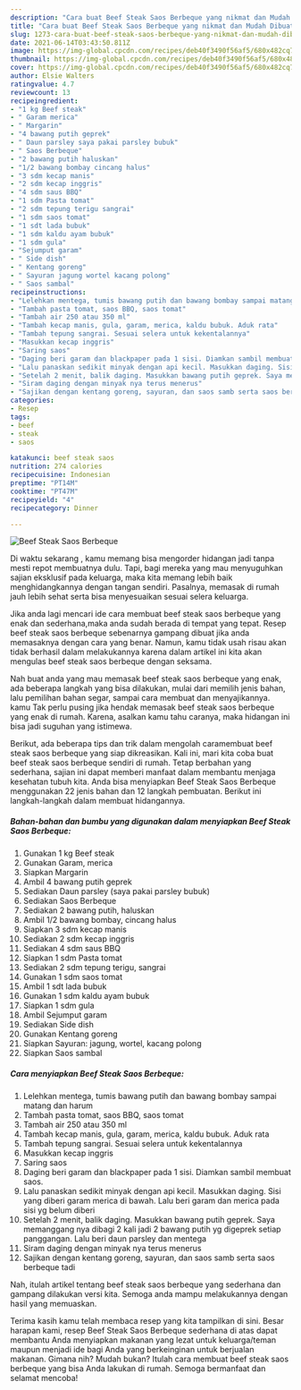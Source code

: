 ```yaml
---
description: "Cara buat Beef Steak Saos Berbeque yang nikmat dan Mudah Dibuat"
title: "Cara buat Beef Steak Saos Berbeque yang nikmat dan Mudah Dibuat"
slug: 1273-cara-buat-beef-steak-saos-berbeque-yang-nikmat-dan-mudah-dibuat
date: 2021-06-14T03:43:50.811Z
image: https://img-global.cpcdn.com/recipes/deb40f3490f56af5/680x482cq70/beef-steak-saos-berbeque-foto-resep-utama.jpg
thumbnail: https://img-global.cpcdn.com/recipes/deb40f3490f56af5/680x482cq70/beef-steak-saos-berbeque-foto-resep-utama.jpg
cover: https://img-global.cpcdn.com/recipes/deb40f3490f56af5/680x482cq70/beef-steak-saos-berbeque-foto-resep-utama.jpg
author: Elsie Walters
ratingvalue: 4.7
reviewcount: 13
recipeingredient:
- "1 kg Beef steak"
- " Garam merica"
- " Margarin"
- "4 bawang putih geprek"
- " Daun parsley saya pakai parsley bubuk"
- " Saos Berbeque"
- "2 bawang putih haluskan"
- "1/2 bawang bombay cincang halus"
- "3 sdm kecap manis"
- "2 sdm kecap inggris"
- "4 sdm saus BBQ"
- "1 sdm Pasta tomat"
- "2 sdm tepung terigu sangrai"
- "1 sdm saos tomat"
- "1 sdt lada bubuk"
- "1 sdm kaldu ayam bubuk"
- "1 sdm gula"
- "Sejumput garam"
- " Side dish"
- " Kentang goreng"
- " Sayuran jagung wortel kacang polong"
- " Saos sambal"
recipeinstructions:
- "Lelehkan mentega, tumis bawang putih dan bawang bombay sampai matang dan harum"
- "Tambah pasta tomat, saos BBQ, saos tomat"
- "Tambah air 250 atau 350 ml"
- "Tambah kecap manis, gula, garam, merica, kaldu bubuk. Aduk rata"
- "Tambah tepung sangrai. Sesuai selera untuk kekentalannya"
- "Masukkan kecap inggris"
- "Saring saos"
- "Daging beri garam dan blackpaper pada 1 sisi. Diamkan sambil membuat saos."
- "Lalu panaskan sedikit minyak dengan api kecil. Masukkan daging. Sisi yang diberi garam merica di bawah. Lalu beri garam dan merica pada sisi yg belum diberi"
- "Setelah 2 menit, balik daging. Masukkan bawang putih geprek. Saya memanggang nya dibagi 2 kali jadi 2 bawang putih yg digeprek setiap panggangan. Lalu beri daun parsley dan mentega"
- "Siram daging dengan minyak nya terus menerus"
- "Sajikan dengan kentang goreng, sayuran, dan saos samb serta saos berbeque tadi"
categories:
- Resep
tags:
- beef
- steak
- saos

katakunci: beef steak saos 
nutrition: 274 calories
recipecuisine: Indonesian
preptime: "PT14M"
cooktime: "PT47M"
recipeyield: "4"
recipecategory: Dinner

---
```



![Beef Steak Saos Berbeque](https://img-global.cpcdn.com/recipes/deb40f3490f56af5/680x482cq70/beef-steak-saos-berbeque-foto-resep-utama.jpg)

Di waktu  sekarang , kamu memang bisa mengorder hidangan jadi tanpa mesti repot membuatnya dulu. Tapi, bagi mereka yang mau menyuguhkan sajian eksklusif pada keluarga, maka kita memang lebih baik menghidangkannya dengan tangan sendiri. Pasalnya, memasak di rumah jauh lebih sehat serta bisa menyesuaikan sesuai selera keluarga.

Jika anda lagi mencari ide cara membuat beef steak saos berbeque yang enak dan sederhana,maka anda sudah berada di tempat yang tepat. Resep beef steak saos berbeque  sebenarnya gampang dibuat jika anda memasaknya dengan cara yang benar. Namun, kamu tidak usah risau akan tidak berhasil dalam melakukannya 
karena dalam artikel ini kita akan mengulas beef steak saos berbeque dengan seksama.  



Nah buat anda yang mau memasak beef steak saos berbeque yang enak, ada beberapa langkah yang bisa dilakukan, mulai dari memilih jenis bahan, lalu pemilihan bahan segar, sampai cara membuat dan menyajikannya. kamu Tak perlu pusing jika hendak memasak beef steak saos berbeque yang enak di rumah. Karena, asalkan kamu  tahu caranya, maka hidangan ini bisa jadi suguhan yang istimewa.

Berikut, ada beberapa tips dan trik dalam mengolah caramembuat beef steak saos berbeque yang siap dikreasikan. Kali ini, mari kita coba buat beef steak saos berbeque sendiri di rumah. Tetap berbahan yang sederhana, sajian ini dapat memberi manfaat dalam membantu menjaga kesehatan tubuh kita. Anda bisa menyiapkan Beef Steak Saos Berbeque menggunakan 22 jenis bahan dan 12 langkah pembuatan. Berikut ini langkah-langkah dalam membuat hidangannya.

<!--inarticleads1-->

##### Bahan-bahan dan bumbu yang digunakan dalam menyiapkan Beef Steak Saos Berbeque:

1. Gunakan 1 kg Beef steak
1. Gunakan  Garam, merica
1. Siapkan  Margarin
1. Ambil 4 bawang putih geprek
1. Sediakan  Daun parsley (saya pakai parsley bubuk)
1. Sediakan  Saos Berbeque
1. Sediakan 2 bawang putih, haluskan
1. Ambil 1/2 bawang bombay, cincang halus
1. Siapkan 3 sdm kecap manis
1. Sediakan 2 sdm kecap inggris
1. Sediakan 4 sdm saus BBQ
1. Siapkan 1 sdm Pasta tomat
1. Sediakan 2 sdm tepung terigu, sangrai
1. Gunakan 1 sdm saos tomat
1. Ambil 1 sdt lada bubuk
1. Gunakan 1 sdm kaldu ayam bubuk
1. Siapkan 1 sdm gula
1. Ambil Sejumput garam
1. Sediakan  Side dish
1. Gunakan  Kentang goreng
1. Siapkan  Sayuran: jagung, wortel, kacang polong
1. Siapkan  Saos sambal




<!--inarticleads2-->

##### Cara menyiapkan Beef Steak Saos Berbeque:

1. Lelehkan mentega, tumis bawang putih dan bawang bombay sampai matang dan harum
1. Tambah pasta tomat, saos BBQ, saos tomat
1. Tambah air 250 atau 350 ml
1. Tambah kecap manis, gula, garam, merica, kaldu bubuk. Aduk rata
1. Tambah tepung sangrai. Sesuai selera untuk kekentalannya
1. Masukkan kecap inggris
1. Saring saos
1. Daging beri garam dan blackpaper pada 1 sisi. Diamkan sambil membuat saos.
1. Lalu panaskan sedikit minyak dengan api kecil. Masukkan daging. Sisi yang diberi garam merica di bawah. Lalu beri garam dan merica pada sisi yg belum diberi
1. Setelah 2 menit, balik daging. Masukkan bawang putih geprek. Saya memanggang nya dibagi 2 kali jadi 2 bawang putih yg digeprek setiap panggangan. Lalu beri daun parsley dan mentega
1. Siram daging dengan minyak nya terus menerus
1. Sajikan dengan kentang goreng, sayuran, dan saos samb serta saos berbeque tadi




Nah, itulah artikel tentang  beef steak saos berbeque  yang sederhana dan gampang dilakukan versi kita. Semoga anda mampu melakukannya dengan hasil yang memuaskan. 

Terima kasih kamu telah membaca resep yang kita tampilkan di sini. Besar harapan kami, resep  Beef Steak Saos Berbeque sederhana di atas dapat membantu Anda menyiapkan makanan yang lezat untuk keluarga/teman maupun menjadi ide bagi Anda yang berkeinginan untuk berjualan makanan. Gimana nih? Mudah bukan? Itulah cara membuat beef steak saos berbeque yang bisa Anda lakukan di rumah. Semoga bermanfaat dan selamat mencoba!


